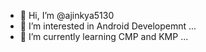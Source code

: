 - 👋 Hi, I’m @ajinkya5130
- 👀 I’m interested in Android Developemnt ...
- 🌱 I’m currently learning CMP and KMP ...
<!--- - 💞️ I’m looking to collaborate on ...
- 📫 How to reach me ...
--->
<!---
ajinkya5130/ajinkya5130 is a ✨ special ✨ repository because its `README.md` (this file) appears on your GitHub profile.
You can click the Preview link to take a look at your changes.

